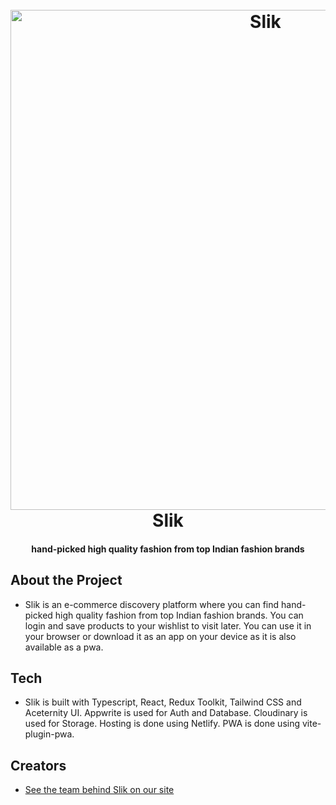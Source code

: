 
<h1 align="center">
  <br>
  <a href="http://www.beslik.in/"><img src="https://res.cloudinary.com/dnhz5reqf/image/upload/v1714373699/slik/level_up_your_fashion_game_pkf4ye.webp" alt="Slik" width="800"></a>
  <br>
  Slik
  <br>
</h1>

<h4 align="center">hand-picked high quality fashion from top Indian fashion brands</h4>


## About the Project

* Slik is an e-commerce discovery platform where you can find hand-picked high quality fashion from top Indian fashion brands. You can login and save products to your wishlist to visit later. You can use it in your browser or download it as an app on your device as it is also available as a pwa.


## Tech

* Slik is built with Typescript, React, Redux Toolkit, Tailwind CSS and Aceternity UI. Appwrite is used for Auth and Database. Cloudinary is used for Storage. Hosting is done using Netlify. PWA is done using vite-plugin-pwa.


## Creators

* [See the team behind Slik on our site](https://beslik.in/contact)
